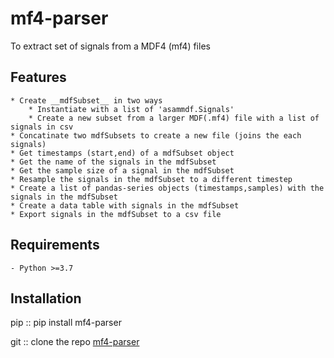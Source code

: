 # mf4-parser
To extract set of signals from a MDF4 (mf4) files

## Features
	* Create __mdfSubset__ in two ways
		* Instantiate with a list of 'asammdf.Signals'
		* Create a new subset from a larger MDF(.mf4) file with a list of signals in csv 
	* Concatinate two mdfSubsets to create a new file (joins the each signals)
	* Get timestamps (start,end) of a mdfSubset object
	* Get the name of the signals in the mdfSubset
	* Get the sample size of a signal in the mdfSubset
	* Resample the signals in the mdfSubset to a different timestep
	* Create a list of pandas-series objects (timestamps,samples) with the signals in the mdfSubset
	* Create a data table with signals in the mdfSubset
	* Export signals in the mdfSubset to a csv file 

## Requirements
	- Python >=3.7
	
## Installation

pip :: pip install mf4-parser
	
git :: clone the repo [mf4-parser](https://github.com/sridhar-eswaran/mf4-parser.git)